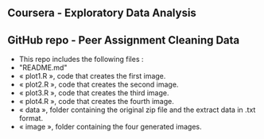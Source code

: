 Coursera - Exploratory Data Analysis
---------------
## GitHub repo - Peer Assignment Cleaning Data
* This repo includes the following files :
 * "README.md"
 * « plot1.R », code that creates the first image.
 * « plot2.R », code that creates the second image.
 * « plot3.R », code that creates the third image.
 * « plot4.R », code that creates the fourth image.
 * « data », folder containing the original zip file and the extract data in .txt format.
 * « image », folder containing the four generated images.

